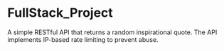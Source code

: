 # FullStack_Project
A simple RESTful API that returns a random inspirational quote. The API implements IP-based rate limiting to prevent abuse.
